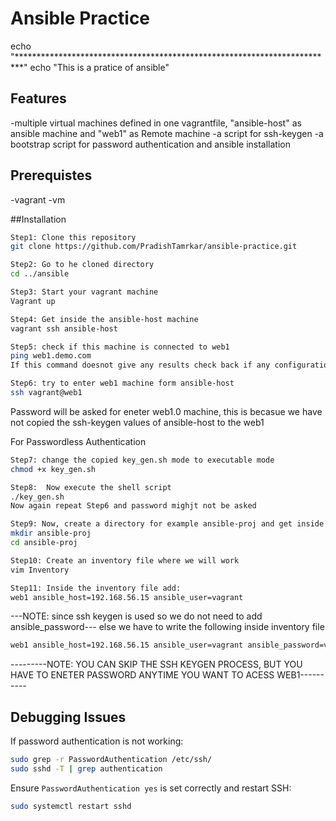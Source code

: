 # Ansible Practice
echo "*************************************************************************"
echo "This is a pratice of ansible"

## Features
-multiple virtual machines defined in one vagrantfile, "ansible-host" as ansible machine and "web1" as Remote machine
-a script for ssh-keygen
-a bootstrap script for password authentication and ansible installation

## Prerequistes
-vagrant
-vm

##Installation
```bash
Step1: Clone this repository
git clone https://github.com/PradishTamrkar/ansible-practice.git
```
```bash
Step2: Go to he cloned directory
cd ../ansible
```
```bash
Step3: Start your vagrant machine
Vagrant up
```
```bash
Step4: Get inside the ansible-host machine
vagrant ssh ansible-host
```
```bash
Step5: check if this machine is connected to web1
ping web1.demo.com
If this command doesnot give any results check back if any configurations have failed
```
```bash
Step6: try to enter web1 machine form ansible-host
ssh vagrant@web1
```
Password will be asked for eneter web1.0 machine, this is becasue we have not copied the ssh-keygen values of ansible-host to the web1

For Passwordless Authentication
```bash
Step7: change the copied key_gen.sh mode to executable mode
chmod +x key_gen.sh
```
```bash
Step8:  Now execute the shell script
./key_gen.sh
Now again repeat Step6 and password mighjt not be asked
```
```bash
Step9: Now, create a directory for example ansible-proj and get inside the directory
mkdir ansible-proj 
cd ansible-proj
```
```bash
Step10: Create an inventory file where we will work
vim Inventory
```
```bash
Step11: Inside the inventory file add:
web1 ansible_host=192.168.56.15 ansible_user=vagrant
```
---NOTE: since ssh keygen is used so we do not need to add ansible_password---
else we have to write the following inside inventory file
```bash
web1 ansible_host=192.168.56.15 ansible_user=vagrant ansible_password=vagrant(or any other password that you have kept manually)
```

---------NOTE: YOU CAN SKIP THE SSH KEYGEN PROCESS, BUT YOU HAVE TO ENETER PASSWORD ANYTIME YOU WANT TO ACESS WEB1----------

## Debugging Issues
If password authentication is not working:
```bash
sudo grep -r PasswordAuthentication /etc/ssh/
sudo sshd -T | grep authentication
```
Ensure `PasswordAuthentication yes` is set correctly and restart SSH:
```bash
sudo systemctl restart sshd
```
